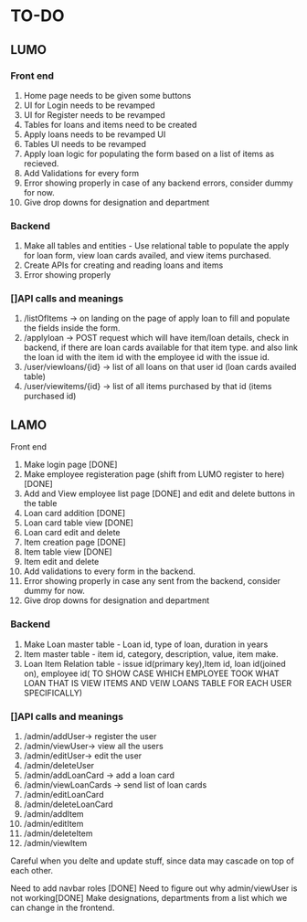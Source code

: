 
# TO-DO

## LUMO 

### Front end 
1. Home page needs to be given some buttons 
2. UI for Login needs to be revamped
3. UI for Register needs to be revamped
4. Tables for loans and items need to be created 
5. Apply loans needs to be revamped UI
6. Tables UI needs to be revamped
7. Apply loan logic for populating the form based on a list of items as recieved. 
8. Add Validations for every form
9. Error showing properly in case of any backend errors, consider dummy for now. 
10. Give drop downs for designation and department
### Backend 
1. Make all tables and entities   - Use relational table to populate the apply for loan form, view loan cards availed, and view items purchased. 
2. Create APIs for creating and reading loans and items 
3. Error showing properly


### []API calls and meanings 


1. /listOfItems -> on landing on the page of apply loan to fill and populate the fields inside the form. 
2. /applyloan -> POST request which will have item/loan details, check in backend, if there are loan cards available for that item type. and also link the loan id with the item id with the employee id with the issue id. 
3. /user/viewloans/{id} -> list of all loans on that user id (loan cards availed table)
4. /user/viewitems/{id} -> list of all items purchased by that id (items purchased id)

## LAMO

Front end  
1. Make login page [DONE]
2. Make employee registeration page (shift from LUMO register to here) [DONE]
3. Add and View employee list page [DONE] and edit and delete buttons in the table
4. Loan card addition [DONE]
5. Loan card table view [DONE]
6. Loan card edit and delete 
7. Item creation page [DONE]
8. Item table view [DONE]
9. Item edit and delete
10. Add validations to every form in the backend.
11. Error showing properly in case any sent from the backend, consider dummy for now. 
12. Give drop downs for designation and department

### Backend 
1. Make Loan master table - Loan id, type of loan, duration in years
2. Item master table - item id, category, description, value, item make.
3. Loan Item Relation table - issue id(primary key),Item id, loan id(joined on), employee id( TO SHOW CASE WHICH EMPLOYEE TOOK WHAT LOAN THAT IS VIEW ITEMS AND VEIW LOANS TABLE FOR EACH USER SPECIFICALLY)

### []API calls and meanings 
1. /admin/addUser-> register the user 
2. /admin/viewUser-> view all the users 
3. /admin/editUser-> edit the user
4. /admin/deleteUser
5. /admin/addLoanCard -> add a loan card
6. /admin/viewLoanCards -> send list of loan cards
7. /admin/editLoanCard 
8. /admin/deleteLoanCard
9. /admin/addItem
10. /admin/editItem
11. /admin/deleteItem
12. /admin/viewItem

Careful when you delte and update stuff, since data may cascade on top of each other. 


Need to add navbar roles [DONE]
Need to figure out why admin/viewUser is not working[DONE]
Make designations, departments from a list which we can change in the frontend.


